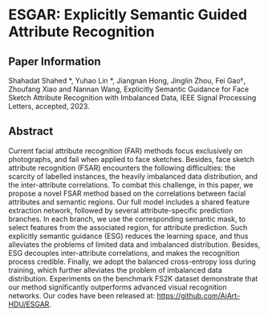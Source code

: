 # ESGAR: Explicitly Semantic Guided Attribute Recognition

## Paper Information
Shahadat Shahed \*, Yuhao Lin \*, Jiangnan Hong, Jinglin Zhou, Fei Gao†, Zhoufang Xiao and Nannan Wang, Explicitly Semantic Guidance for Face Sketch Attribute Recognition with Imbalanced Data, IEEE Signal Processing Letters, accepted, 2023.


## Abstract
Current facial attribute recognition (FAR) methods focus exclusively on photographs, and fail when applied to face sketches. Besides, face sketch attribute recognition (FSAR) encounters the following difficulties: the scarcity of labelled instances, the heavily imbalanced data distribution, and the inter-attribute correlations. To combat this challenge, in this paper, we propose a novel FSAR method based on the correlations between facial attributes and semantic regions. Our full model includes a shared feature extraction network, followed by several attribute-specific prediction branches. In each branch, we use the corresponding semantic mask, to select features from the associated region, for attribute prediction. Such explicitly semantic guidance (ESG) reduces the learning space, and thus alleviates the problems of limited data and imbalanced distribution. Besides, ESG decouples inter-attribute correlations, and makes the recognition process credible. Finally, we adopt the balanced cross-entropy loss during training, which further alleviates the problem of imbalanced data distribution. Experiments on the benchmark FS2K dataset demonstrate that our method significantly outperforms advanced visual recognition networks. Our codes have been released at: https://github.com/AiArt-HDU/ESGAR.

